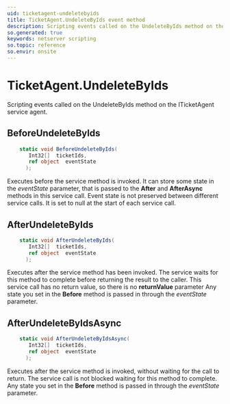 ```yaml
---
uid: ticketagent-undeletebyids
title: TicketAgent.UndeleteByIds event method
description: Scripting events called on the UndeleteByIds method on the TicketAgent service agent.
so.generated: true
keywords: netserver scripting
so.topic: reference
so.envir: onsite
---
```

# TicketAgent.UndeleteByIds

Scripting events called on the <see cref='M:ITicketAgent.UndeleteByIds'>UndeleteByIds</see> method on the <see cref='ITicketAgent'>ITicketAgent</see>  service agent.

## BeforeUndeleteByIds
```cs
    static void BeforeUndeleteByIds(
       Int32[]  ticketIds,
       ref object  eventState
      );
```
Executes before the service method is invoked.
It can store some state in the *eventState* parameter, that is passed to the **After** and **AfterAsync** methods in this service call.
Event state is not preserved between different service calls. It is set to null at the start of each service call.
## AfterUndeleteByIds
```cs
    static void AfterUndeleteByIds(
       Int32[]  ticketIds,
       ref object  eventState
      );
```
Executes after the service method has been invoked. The service waits for this method to complete before returning the result to the caller.
This service call has no return value, so there is no **returnValue** parameter
Any state you set in the **Before** method is passed in through the *eventState* parameter.
## AfterUndeleteByIdsAsync
```cs
    static void AfterUndeleteByIdsAsync(
       Int32[]  ticketIds,
       ref object  eventState
      );
```
Executes after the service method is invoked, without waiting for the call to return.
The service call is not blocked waiting for this method to complete.
Any state you set in the **Before** method is passed in through the *eventState* parameter.


